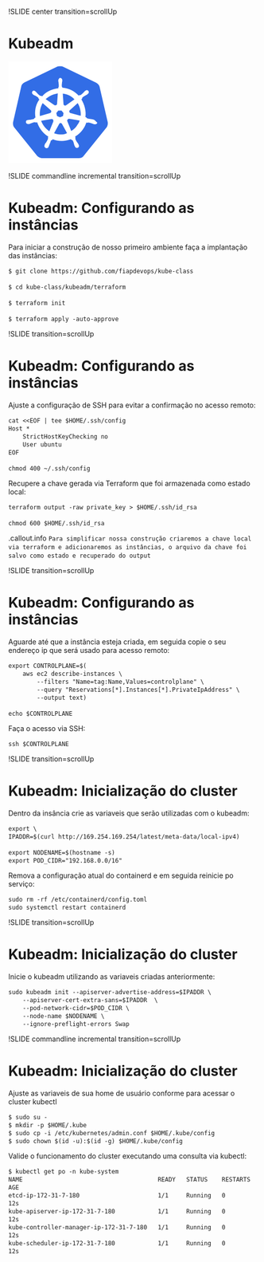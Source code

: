 !SLIDE center transition=scrollUp

# Kubeadm
![kubernetes](images/kubernetes.png)

!SLIDE commandline incremental transition=scrollUp

# Kubeadm: Configurando as instâncias

Para iniciar a construção de nosso primeiro ambiente faça a implantação das instâncias:

	$ git clone https://github.com/fiapdevops/kube-class

	$ cd kube-class/kubeadm/terraform

	$ terraform init

	$ terraform apply -auto-approve

!SLIDE transition=scrollUp

# Kubeadm: Configurando as instâncias

Ajuste a configuração de SSH para evitar a confirmação no acesso remoto:

	cat <<EOF | tee $HOME/.ssh/config
	Host *
    	StrictHostKeyChecking no
		User ubuntu
	EOF

	chmod 400 ~/.ssh/config

Recupere a chave gerada via Terraform que foi armazenada como estado local:

	terraform output -raw private_key > $HOME/.ssh/id_rsa
	
	chmod 600 $HOME/.ssh/id_rsa


.callout.info `Para simplificar nossa construção criaremos a chave local via terraform e adicionaremos as instâncias, o arquivo da chave foi salvo como estado e recuperado do output`

!SLIDE transition=scrollUp

# Kubeadm: Configurando as instâncias

Aguarde até que a instância esteja criada, em seguida copie o seu endereço ip que será usado para acesso remoto:

	export CONTROLPLANE=$(
		aws ec2 describe-instances \
        	--filters "Name=tag:Name,Values=controlplane" \
        	--query "Reservations[*].Instances[*].PrivateIpAddress" \
			--output text)
		
	echo $CONTROLPLANE


 Faça o acesso via SSH:

	ssh $CONTROLPLANE

!SLIDE transition=scrollUp

# Kubeadm: Inicialização do cluster

Dentro da insância crie as variaveis que serão utilizadas com o kubeadm:

	export \
	IPADDR=$(curl http://169.254.169.254/latest/meta-data/local-ipv4)
	
	export NODENAME=$(hostname -s)
	export POD_CIDR="192.168.0.0/16"

Remova a configuração atual do containerd e em seguida reinicie po serviço:

	sudo rm -rf /etc/containerd/config.toml
	sudo systemctl restart containerd

!SLIDE transition=scrollUp

# Kubeadm: Inicialização do cluster

Inicie o kubeadm utilizando as variaveis criadas anteriormente:

	sudo kubeadm init --apiserver-advertise-address=$IPADDR \
        --apiserver-cert-extra-sans=$IPADDR  \
        --pod-network-cidr=$POD_CIDR \
        --node-name $NODENAME \
        --ignore-preflight-errors Swap

!SLIDE commandline incremental transition=scrollUp

# Kubeadm: Inicialização do cluster

Ajuste as variaveis de sua home de usuário conforme para acessar o cluster kubectl

	$ sudo su -
	$ mkdir -p $HOME/.kube
	$ sudo cp -i /etc/kubernetes/admin.conf $HOME/.kube/config
	$ sudo chown $(id -u):$(id -g) $HOME/.kube/config

Valide o funcionamento do cluster executando uma consulta via kubectl:

	$ kubectl get po -n kube-system
	NAME                                      READY   STATUS    RESTARTS   AGE
	etcd-ip-172-31-7-180                      1/1     Running   0          12s
	kube-apiserver-ip-172-31-7-180            1/1     Running   0          12s
	kube-controller-manager-ip-172-31-7-180   1/1     Running   0          12s
	kube-scheduler-ip-172-31-7-180            1/1     Running   0          12s